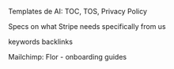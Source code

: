 Templates de AI: TOC, TOS, Privacy Policy

Specs on what Stripe needs specifically from us

keywords 
backlinks

Mailchimp: Flor - onboarding guides 